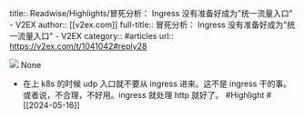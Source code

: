 title:: Readwise/Highlights/冒死分析： Ingress 没有准备好成为"统一流量入口" - V2EX
author:: [[v2ex.com]]
full-title:: 冒死分析： Ingress 没有准备好成为"统一流量入口" - V2EX
category:: #articles
url:: https://v2ex.com/t/1041042#reply28

![](https://readwise-assets.s3.amazonaws.com/static/images/article0.00998d930354.png)
None
- 在上 k8s 的时候 udp 入口就不要从 ingress 进来。这不是 ingress 干的事。或者说，不合理，不好用。ingress 就处理 http 就好了。 #Highlight #[[2024-05-16]]